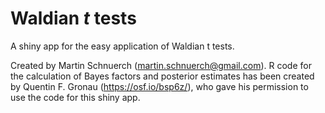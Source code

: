 # Waldian *t* tests

A shiny app for the easy application of Waldian t tests.

Created by Martin Schnuerch (martin.schnuerch@gmail.com). R code for the calculation of Bayes factors and posterior estimates has been created by Quentin F. Gronau (https://osf.io/bsp6z/), who gave his permission to use the code for this shiny app.

